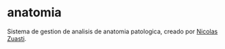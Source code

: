 anatomia
========

Sistema de gestion de analisis de anatomia patologica, creado por [Nicolas Zuasti](http://zonical.net/cv).